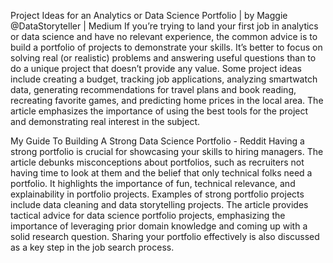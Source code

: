 Project Ideas for an Analytics or Data Science Portfolio | by Maggie @DataStoryteller | Medium
If you’re trying to land your first job in analytics or data science and have no relevant experience, the common advice is to build a portfolio of projects to demonstrate your skills. It’s better to focus on solving real (or realistic) problems and answering useful questions than to do a unique project that doesn’t provide any value. Some project ideas include creating a budget, tracking job applications, analyzing smartwatch data, generating recommendations for travel plans and book reading, recreating favorite games, and predicting home prices in the local area. The article emphasizes the importance of using the best tools for the project and demonstrating real interest in the subject.

My Guide To Building A Strong Data Science Portfolio - Reddit
Having a strong portfolio is crucial for showcasing your skills to hiring managers. The article debunks misconceptions about portfolios, such as recruiters not having time to look at them and the belief that only technical folks need a portfolio. It highlights the importance of fun, technical relevance, and explainability in portfolio projects. Examples of strong portfolio projects include data cleaning and data storytelling projects. The article provides tactical advice for data science portfolio projects, emphasizing the importance of leveraging prior domain knowledge and coming up with a solid research question. Sharing your portfolio effectively is also discussed as a key step in the job search process.